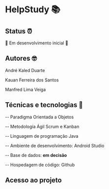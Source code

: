 # HelpStudy 📚

## Status ⏰

🚧 Em desenvolvimento inicial 🚧

## Autores 🤓

André Kaled Duarte

Kauan Ferreira dos Santos 

Manfred Lima Veiga
## Técnicas e tecnologias 🔬

-- Paradigma Orientada a Objetos 

-- Metodología Ágil Scrum e Kanban

-- Linguagem de programação Java

-- Ambiente de desenvolvimento: Android Studio 

-- Base de dados: **em decisão**

-- Hospedagem de código: Github 

## Acesso ao projeto
